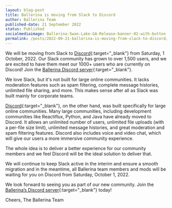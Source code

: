 ```yaml
---
layout: blog-post
title: Ballerina is moving from Slack to Discord
author: Ballerina Team
published-date: 21 September 2022
status: Published
socialmediaimage: Ballerina-Swan-Lake-GA-Release-banner-02-with-button.png
permalink: /posts/2022-09-21-ballerina-is-moving-from-slack-to-discord/
---
```


<style>.cBlogContent p{white-space: break-spaces !important;}</style>

We will be moving from Slack to [Discord](https://discord.com/invite/wAJYFbMrG2){:target="_blank"} from Saturday, 1 October, 2022. Our Slack community has grown to over 1,500 users, and we are excited to have them meet our 1000+ users who are currently on Discord! Join the [Ballerina Discord server](https://discord.com/invite/wAJYFbMrG2){:target="_blank"}.

We love Slack, but it's not built for large online communities. It lacks moderation features such as spam filtering, complete message histories, unlimited file sharing, and more. This makes sense after all as Slack was built mainly for corporate teams.

[Discord](https://discord.com/invite/wAJYFbMrG2){:target="_blank"}, on the other hand, was built specifically for large online communities. Many large communities, including development communities like Reactiflux, Python, and Java have already moved to Discord. It allows an unlimited number of users, unlimited file uploads (with a per-file size limit), unlimited message histories, and great moderation and spam filtering features. Discord also includes voice and video chat, which will give our users a more immersive community experience.

The whole idea is to deliver a better experience for our community members and we feel Discord will be the ideal solution to deliver that.

We will continue to keep Slack active in the interim and ensure a smooth migration and in the meantime, all Ballerina team members and mods will be waiting for you on Discord from Saturday, October 1, 2022.

We look forward to seeing you as part of our new community. Join the [Ballerina’s Discord server](https://discord.com/invite/wAJYFbMrG2){:target="_blank"} today! 

Cheers, 
The Ballerina Team